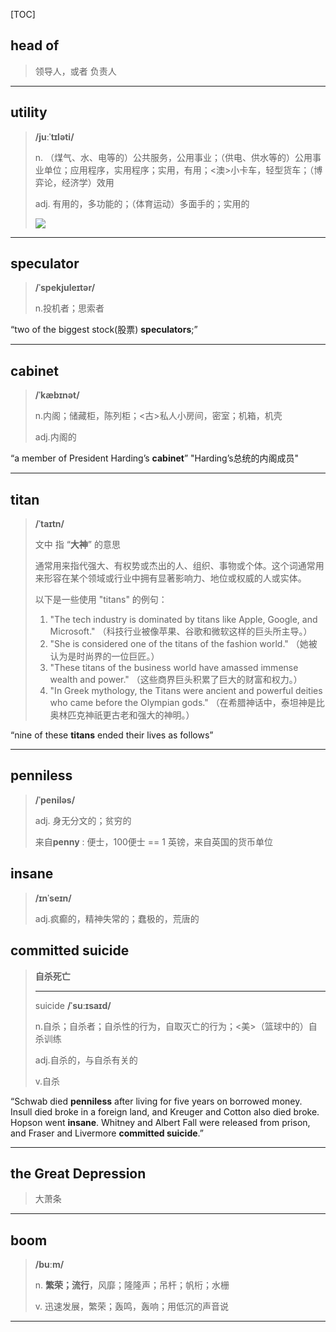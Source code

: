 [TOC]

## head of

> 领导人，或者 负责人

---

## utility

> **/juːˈtɪləti/**
>
> n.
> （煤气、水、电等的）公共服务，公用事业；（供电、供水等的）公用事业单位；应用程序，实用程序；实用，有用；<澳>小卡车，轻型货车；（博弈论，经济学）效用
>
> adj.
> 有用的，多功能的；（体育运动）多面手的；实用的
>
> ![](https://ydlunacommon-cdn.nosdn.127.net/3a1db545bfae6632bf7d7c3abfe56070.jpg?)

---

## speculator

> **/ˈspekjuleɪtər/**
>
> n.投机者；思索者

“two of the biggest stock(股票) **speculators**;”

---

## cabinet

> **/ˈkæbɪnət/**
>
> n.内阁；储藏柜，陈列柜；<古>私人小房间，密室；机箱，机壳
>
> adj.内阁的

“a member of President Harding’s **cabinet**”  "Harding’s总统的内阁成员"

---

## titan

> **/ˈtaɪtn/**
>
> 文中  指 “**大神**” 的意思
>
> 通常用来指代强大、有权势或杰出的人、组织、事物或个体。这个词通常用来形容在某个领域或行业中拥有显著影响力、地位或权威的人或实体。
>
> 以下是一些使用 "titans" 的例句：
>
> 1. "The tech industry is dominated by titans like Apple, Google, and Microsoft." （科技行业被像苹果、谷歌和微软这样的巨头所主导。）
> 2. "She is considered one of the titans of the fashion world." （她被认为是时尚界的一位巨匠。）
> 3. "These titans of the business world have amassed immense wealth and power." （这些商界巨头积累了巨大的财富和权力。）
> 4. "In Greek mythology, the Titans were ancient and powerful deities who came before the Olympian gods." （在希腊神话中，泰坦神是比奥林匹克神祇更古老和强大的神明。）

“nine of these **titans** ended their lives as follows”

---

## penniless

> **/ˈpeniləs/**
>
> adj. 身无分文的；贫穷的
>
> 来自**penny** : 便士，100便士 == 1 英镑，来自英国的货币单位

## insane

> **/ɪnˈseɪn/**
>
> adj.疯癫的，精神失常的；蠢极的，荒唐的

## committed suicide

> **自杀死亡**
>
> ---
>
> suicide **/ˈsuːɪsaɪd/**
>
> n.自杀；自杀者；自杀性的行为，自取灭亡的行为；<美>（篮球中的）自杀训练
>
> adj.自杀的，与自杀有关的
>
> v.自杀

“Schwab died **penniless** after living for five years on borrowed money. Insull died broke in a foreign land, and Kreuger and Cotton also died broke. Hopson went **insane**. Whitney and Albert Fall were released from prison, and Fraser and Livermore **committed suicide**.”

---

## the Great Depression

> 大萧条

---

## boom

> **/buːm/**
>
> n.
> **繁荣；流行**，风靡；隆隆声；吊杆；帆桁；水栅
>
> v.
> 迅速发展，繁荣；轰鸣，轰响；用低沉的声音说

---
